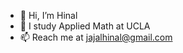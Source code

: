 - 👋 Hi, I’m Hinal
- 👀 I study Applied Math at UCLA
- 📫 Reach me at jajalhinal@gmail.com

<!---
hinalsj/hinalsj is a ✨ special ✨ repository because its `README.md` (this file) appears on your GitHub profile.
You can click the Preview link to take a look at your changes.
--->
